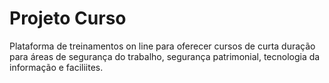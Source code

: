 # Projeto Curso

Plataforma de treinamentos on line para oferecer cursos de curta duração para áreas de segurança do trabalho, segurança patrimonial, tecnologia da informação e faciliites.
